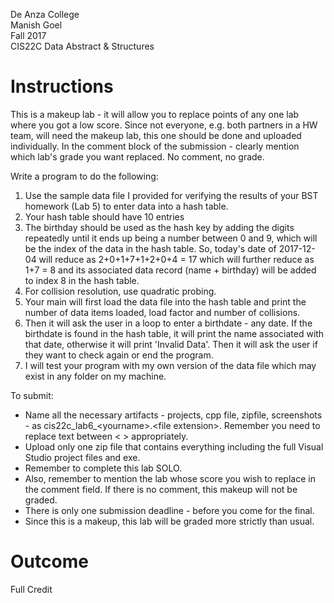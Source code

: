 De Anza College<BR>
Manish Goel<BR>
Fall 2017<BR>
CIS22C Data Abstract & Structures<BR>

# Instructions
This is a makeup lab - it will allow you to replace points of any one lab where you got a low score. Since not everyone, e.g. both partners in a HW team, will need the makeup lab, this one should be done and uploaded individually. In the comment block of the submission - clearly mention which lab's grade you want replaced. No comment, no grade.

Write a program to do the following:

1. Use the sample data file I provided for verifying the results of your BST homework (Lab 5) to enter data into a hash table.
2. Your hash table should have 10 entries
3. The birthday should be used as the hash key by adding the digits repeatedly until it ends up being a number between 0 and 9, which will be the index of the data in the hash table. So, today's date of 2017-12-04 will reduce as 2+0+1+7+1+2+0+4 = 17 which will further reduce as 1+7 = 8 and its associated data record (name + birthday) will be added to index 8 in the hash table.
4. For collision resolution, use quadratic probing.
5. Your main will first load the data file into the hash table and print the number of data items loaded, load factor and number of collisions. 
6. Then it will ask the user in a loop to enter a birthdate - any date. If the birthdate is found in the hash table, it will print the name associated with that date, otherwise it will print 'Invalid Data'. Then it will ask the user if they want to check again or end the program.
7. I will test your program with my own version of the data file which may exist in any folder on my machine.

To submit:
- Name all the necessary artifacts - projects, cpp file, zipfile, screenshots - as cis22c_lab6_\<yourname\>.\<file extension\>. Remember you need to replace text between < > appropriately.
- Upload only one zip file that contains everything including the full Visual Studio project files and exe.
- Remember to complete this lab SOLO.
- Also, remember to mention the lab whose score you wish to replace in the comment field. If there is no comment, this makeup will not be graded.
- There is only one submission deadline - before you come for the final.
- Since this is a makeup, this lab will be graded more strictly than usual.

# Outcome
Full Credit